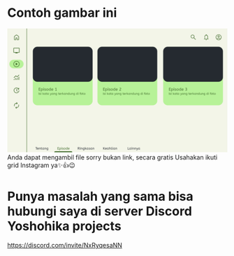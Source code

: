 # Contoh gambar ini
![alt text](https://github.com/marvinanggi/MD3-untuk-desain-/blob/main/New%20Project%20100%20Copy%202%20%5B0332A8B%5D.png?raw=true)
Anda dapat mengambil file sorry bukan link, secara gratis
Usahakan ikuti grid Instagram ya✨👍😉

# Punya masalah yang sama bisa hubungi saya di server Discord Yoshohika projects 


https://discord.com/invite/NxRyqesaNN
